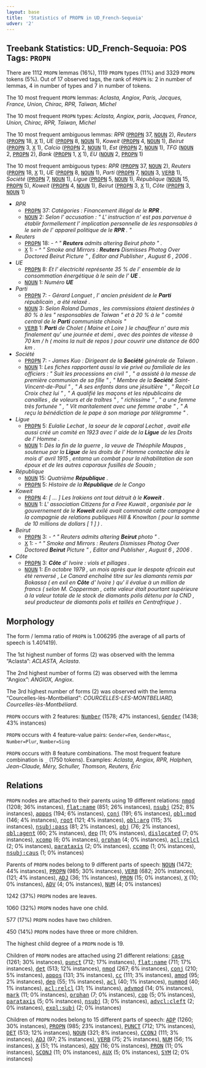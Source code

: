```yaml
---
layout: base
title:  'Statistics of PROPN in UD_French-Sequoia'
udver: '2'
---
```


## Treebank Statistics: UD_French-Sequoia: POS Tags: `PROPN`

There are 1112 `PROPN` lemmas (16%), 1119 `PROPN` types (11%) and 3329 `PROPN` tokens (5%).
Out of 17 observed tags, the rank of `PROPN` is: 2 in number of lemmas, 4 in number of types and 7 in number of tokens.

The 10 most frequent `PROPN` lemmas: <em>Aclasta, Angiox, Paris, Jacques, France, Union, Chirac, RPR, Taïwan, Michel</em>

The 10 most frequent `PROPN` types:  <em>Aclasta, Angiox, paris, Jacques, France, Union, Chirac, RPR, Taïwan, Michel</em>

The 10 most frequent ambiguous lemmas: <em>RPR</em> (<tt><a href="fr_sequoia-pos-PROPN.html">PROPN</a></tt> 37, <tt><a href="fr_sequoia-pos-NOUN.html">NOUN</a></tt> 2), <em>Reuters</em> (<tt><a href="fr_sequoia-pos-PROPN.html">PROPN</a></tt> 18, <tt><a href="fr_sequoia-pos-X.html">X</a></tt> 1), <em>UE</em> (<tt><a href="fr_sequoia-pos-PROPN.html">PROPN</a></tt> 8, <tt><a href="fr_sequoia-pos-NOUN.html">NOUN</a></tt> 1), <em>Koweit</em> (<tt><a href="fr_sequoia-pos-PROPN.html">PROPN</a></tt> 4, <tt><a href="fr_sequoia-pos-NOUN.html">NOUN</a></tt> 1), <em>Beirut</em> (<tt><a href="fr_sequoia-pos-PROPN.html">PROPN</a></tt> 3, <tt><a href="fr_sequoia-pos-X.html">X</a></tt> 1), <em>Calcio</em> (<tt><a href="fr_sequoia-pos-PROPN.html">PROPN</a></tt> 2, <tt><a href="fr_sequoia-pos-NOUN.html">NOUN</a></tt> 1), <em>Est</em> (<tt><a href="fr_sequoia-pos-PROPN.html">PROPN</a></tt> 2, <tt><a href="fr_sequoia-pos-NOUN.html">NOUN</a></tt> 1), <em>TFG</em> (<tt><a href="fr_sequoia-pos-NOUN.html">NOUN</a></tt> 2, <tt><a href="fr_sequoia-pos-PROPN.html">PROPN</a></tt> 2), <em>Bank</em> (<tt><a href="fr_sequoia-pos-PROPN.html">PROPN</a></tt> 1, <tt><a href="fr_sequoia-pos-X.html">X</a></tt> 1), <em>EU</em> (<tt><a href="fr_sequoia-pos-NOUN.html">NOUN</a></tt> 2, <tt><a href="fr_sequoia-pos-PROPN.html">PROPN</a></tt> 1)

The 10 most frequent ambiguous types:  <em>RPR</em> (<tt><a href="fr_sequoia-pos-PROPN.html">PROPN</a></tt> 37, <tt><a href="fr_sequoia-pos-NOUN.html">NOUN</a></tt> 2), <em>Reuters</em> (<tt><a href="fr_sequoia-pos-PROPN.html">PROPN</a></tt> 18, <tt><a href="fr_sequoia-pos-X.html">X</a></tt> 1), <em>UE</em> (<tt><a href="fr_sequoia-pos-PROPN.html">PROPN</a></tt> 8, <tt><a href="fr_sequoia-pos-NOUN.html">NOUN</a></tt> 1), <em>Parti</em> (<tt><a href="fr_sequoia-pos-PROPN.html">PROPN</a></tt> 7, <tt><a href="fr_sequoia-pos-NOUN.html">NOUN</a></tt> 3, <tt><a href="fr_sequoia-pos-VERB.html">VERB</a></tt> 1), <em>Société</em> (<tt><a href="fr_sequoia-pos-PROPN.html">PROPN</a></tt> 7, <tt><a href="fr_sequoia-pos-NOUN.html">NOUN</a></tt> 1), <em>Ligue</em> (<tt><a href="fr_sequoia-pos-PROPN.html">PROPN</a></tt> 5, <tt><a href="fr_sequoia-pos-NOUN.html">NOUN</a></tt> 1), <em>République</em> (<tt><a href="fr_sequoia-pos-NOUN.html">NOUN</a></tt> 15, <tt><a href="fr_sequoia-pos-PROPN.html">PROPN</a></tt> 5), <em>Koweit</em> (<tt><a href="fr_sequoia-pos-PROPN.html">PROPN</a></tt> 4, <tt><a href="fr_sequoia-pos-NOUN.html">NOUN</a></tt> 1), <em>Beirut</em> (<tt><a href="fr_sequoia-pos-PROPN.html">PROPN</a></tt> 3, <tt><a href="fr_sequoia-pos-X.html">X</a></tt> 1), <em>Côte</em> (<tt><a href="fr_sequoia-pos-PROPN.html">PROPN</a></tt> 3, <tt><a href="fr_sequoia-pos-NOUN.html">NOUN</a></tt> 1)


* <em>RPR</em>
  * <tt><a href="fr_sequoia-pos-PROPN.html">PROPN</a></tt> 37: <em>Catégories : Financement illégal de le <b>RPR</b> .</em>
  * <tt><a href="fr_sequoia-pos-NOUN.html">NOUN</a></tt> 2: <em>Selon l' accusation : " L' instruction n' est pas parvenue à établir formellement l' implication personnelle de les responsables à le sein de l' appareil politique de le <b>RPR</b> . "</em>
* <em>Reuters</em>
  * <tt><a href="fr_sequoia-pos-PROPN.html">PROPN</a></tt> 18: <em>- ^ " <b>Reuters</b> admits altering Beirut photo " .</em>
  * <tt><a href="fr_sequoia-pos-X.html">X</a></tt> 1: <em>- ^ " Smoke and Mirrors : <b>Reuters</b> Dismisses Photog Over Doctored Beirut Picture " , Editor and Publisher , August 6 , 2006 .</em>
* <em>UE</em>
  * <tt><a href="fr_sequoia-pos-PROPN.html">PROPN</a></tt> 8: <em>Et l' électricité représente 35 % de l' ensemble de la consommation énergétique à le sein de l' <b>UE</b> .</em>
  * <tt><a href="fr_sequoia-pos-NOUN.html">NOUN</a></tt> 1: <em>Numéro <b>UE</b></em>
* <em>Parti</em>
  * <tt><a href="fr_sequoia-pos-PROPN.html">PROPN</a></tt> 7: <em>- Gérard Longuet , l' ancien président de le <b>Parti</b> républicain , a été relaxé .</em>
  * <tt><a href="fr_sequoia-pos-NOUN.html">NOUN</a></tt> 3: <em>Selon Roland Dumas , les commissions étaient destinées à 80 % à les " responsables de Taiwan " et à 20 % à le " comité central de le <b>Parti</b> communiste chinois "</em>
  * <tt><a href="fr_sequoia-pos-VERB.html">VERB</a></tt> 1: <em><b>Parti</b> de Cholet ( Maine et Loire ) le chauffeur n' aura mis finalement qu' une journée et demi , avec des pointes de vitesse à 70 km / h ( moins la nuit de repos ) pour couvrir une distance de 600 km .</em>
* <em>Société</em>
  * <tt><a href="fr_sequoia-pos-PROPN.html">PROPN</a></tt> 7: <em>- James Kuo : Dirigeant de la <b>Société</b> générale de Taïwan .</em>
  * <tt><a href="fr_sequoia-pos-NOUN.html">NOUN</a></tt> 1: <em>Les fiches rapportent aussi la vie privé ou familiale de les officiers : " Suit les processions en civil " , " a assisté à la messe de première communion de sa fille " , " Membre de la <b>Société</b> Saint-Vincent-de-Paul " , " A ses enfants dans une jésuitière " , " Reçoit La Croix chez lui " , " A qualifié les maçons et les républicains de canailles , de voleurs et de traîtres " , " richissime " , " a une femme très fortunée " , " Vit maritalement avec une femme arabe " , " A reçu la bénédiction de le pape à son mariage par télégramme " .</em>
* <em>Ligue</em>
  * <tt><a href="fr_sequoia-pos-PROPN.html">PROPN</a></tt> 5: <em>Eulalie Lechat , la soeur de le caporal Lechat , avait elle aussi créé un comité en 1923 avec l' aide de la <b>Ligue</b> de les Droits de l' Homme .</em>
  * <tt><a href="fr_sequoia-pos-NOUN.html">NOUN</a></tt> 1: <em>Dès la fin de la guerre , la veuve de Théophile Maupas , soutenue par la <b>Ligue</b> de les droits de l' Homme contactée dès le mois d' avril 1915 , entama un combat pour la réhabilitation de son époux et de les autres caporaux fusillés de Souain ;</em>
* <em>République</em>
  * <tt><a href="fr_sequoia-pos-NOUN.html">NOUN</a></tt> 15: <em>Quatrième <b>République</b> .</em>
  * <tt><a href="fr_sequoia-pos-PROPN.html">PROPN</a></tt> 5: <em>Histoire de la <b>République</b> de le Congo</em>
* <em>Koweit</em>
  * <tt><a href="fr_sequoia-pos-PROPN.html">PROPN</a></tt> 4: <em>[ ... ] Les Irakiens ont tout détruit à le <b>Koweit</b> .</em>
  * <tt><a href="fr_sequoia-pos-NOUN.html">NOUN</a></tt> 1: <em>L' association Citizens for a Free Kuwait , organisée par le gouvernement de le <b>Koweit</b> exilé avait commandé cette campagne à la compagnie de relations publiques Hill & Knowlton ( pour la somme de 10 millions de dollars [ 1 ] ) .</em>
* <em>Beirut</em>
  * <tt><a href="fr_sequoia-pos-PROPN.html">PROPN</a></tt> 3: <em>- ^ " Reuters admits altering <b>Beirut</b> photo " .</em>
  * <tt><a href="fr_sequoia-pos-X.html">X</a></tt> 1: <em>- ^ " Smoke and Mirrors : Reuters Dismisses Photog Over Doctored <b>Beirut</b> Picture " , Editor and Publisher , August 6 , 2006 .</em>
* <em>Côte</em>
  * <tt><a href="fr_sequoia-pos-PROPN.html">PROPN</a></tt> 3: <em><b>Côte</b> d' Ivoire : viols et pillages .</em>
  * <tt><a href="fr_sequoia-pos-NOUN.html">NOUN</a></tt> 1: <em>En octobre 1979 , un mois après que le despote africain eut été renversé , Le Canard enchaîné titre sur les diamants remis par Bokassa ( en exil en <b>Côte</b> d' Ivoire ) qu' il évalue à un million de francs ( selon M. Copperman , cette valeur était pourtant supérieure à la valeur totale de le stock de diamants polis détenu par la CND , seul producteur de diamants polis et taillés en Centrafrique ) .</em>

## Morphology

The form / lemma ratio of `PROPN` is 1.006295 (the average of all parts of speech is 1.401419).

The 1st highest number of forms (2) was observed with the lemma “Aclasta”: <em>ACLASTA, Aclasta</em>.

The 2nd highest number of forms (2) was observed with the lemma “Angiox”: <em>ANGIOX, Angiox</em>.

The 3rd highest number of forms (2) was observed with the lemma “Courcelles-lès-Montbéliard”: <em>COURCELLES-LES-MONTBELIARD, Courcelles-lès-Montbéliard</em>.

`PROPN` occurs with 2 features: <tt><a href="fr_sequoia-feat-Number.html">Number</a></tt> (1578; 47% instances), <tt><a href="fr_sequoia-feat-Gender.html">Gender</a></tt> (1438; 43% instances)

`PROPN` occurs with 4 feature-value pairs: `Gender=Fem`, `Gender=Masc`, `Number=Plur`, `Number=Sing`

`PROPN` occurs with 8 feature combinations.
The most frequent feature combination is `_` (1750 tokens).
Examples: <em>Aclasta, Angiox, RPR, Halphen, Jean-Claude, Méry, Schuller, Thomson, Reuters, Éric</em>


## Relations

`PROPN` nodes are attached to their parents using 19 different relations: <tt><a href="fr_sequoia-dep-nmod.html">nmod</a></tt> (1208; 36% instances), <tt><a href="fr_sequoia-dep-flat-name.html">flat:name</a></tt> (851; 26% instances), <tt><a href="fr_sequoia-dep-nsubj.html">nsubj</a></tt> (252; 8% instances), <tt><a href="fr_sequoia-dep-appos.html">appos</a></tt> (194; 6% instances), <tt><a href="fr_sequoia-dep-conj.html">conj</a></tt> (191; 6% instances), <tt><a href="fr_sequoia-dep-obl-mod.html">obl:mod</a></tt> (146; 4% instances), <tt><a href="fr_sequoia-dep-root.html">root</a></tt> (121; 4% instances), <tt><a href="fr_sequoia-dep-obl-arg.html">obl:arg</a></tt> (115; 3% instances), <tt><a href="fr_sequoia-dep-nsubj-pass.html">nsubj:pass</a></tt> (81; 2% instances), <tt><a href="fr_sequoia-dep-obj.html">obj</a></tt> (76; 2% instances), <tt><a href="fr_sequoia-dep-obl-agent.html">obl:agent</a></tt> (60; 2% instances), <tt><a href="fr_sequoia-dep-dep.html">dep</a></tt> (11; 0% instances), <tt><a href="fr_sequoia-dep-dislocated.html">dislocated</a></tt> (7; 0% instances), <tt><a href="fr_sequoia-dep-xcomp.html">xcomp</a></tt> (6; 0% instances), <tt><a href="fr_sequoia-dep-orphan.html">orphan</a></tt> (4; 0% instances), <tt><a href="fr_sequoia-dep-acl-relcl.html">acl:relcl</a></tt> (2; 0% instances), <tt><a href="fr_sequoia-dep-parataxis.html">parataxis</a></tt> (2; 0% instances), <tt><a href="fr_sequoia-dep-ccomp.html">ccomp</a></tt> (1; 0% instances), <tt><a href="fr_sequoia-dep-nsubj-caus.html">nsubj:caus</a></tt> (1; 0% instances)

Parents of `PROPN` nodes belong to 9 different parts of speech: <tt><a href="fr_sequoia-pos-NOUN.html">NOUN</a></tt> (1472; 44% instances), <tt><a href="fr_sequoia-pos-PROPN.html">PROPN</a></tt> (985; 30% instances), <tt><a href="fr_sequoia-pos-VERB.html">VERB</a></tt> (682; 20% instances),  (121; 4% instances), <tt><a href="fr_sequoia-pos-ADJ.html">ADJ</a></tt> (36; 1% instances), <tt><a href="fr_sequoia-pos-PRON.html">PRON</a></tt> (15; 0% instances), <tt><a href="fr_sequoia-pos-X.html">X</a></tt> (10; 0% instances), <tt><a href="fr_sequoia-pos-ADV.html">ADV</a></tt> (4; 0% instances), <tt><a href="fr_sequoia-pos-NUM.html">NUM</a></tt> (4; 0% instances)

1242 (37%) `PROPN` nodes are leaves.

1060 (32%) `PROPN` nodes have one child.

577 (17%) `PROPN` nodes have two children.

450 (14%) `PROPN` nodes have three or more children.

The highest child degree of a `PROPN` node is 19.

Children of `PROPN` nodes are attached using 21 different relations: <tt><a href="fr_sequoia-dep-case.html">case</a></tt> (1261; 30% instances), <tt><a href="fr_sequoia-dep-punct.html">punct</a></tt> (712; 17% instances), <tt><a href="fr_sequoia-dep-flat-name.html">flat:name</a></tt> (711; 17% instances), <tt><a href="fr_sequoia-dep-det.html">det</a></tt> (513; 12% instances), <tt><a href="fr_sequoia-dep-nmod.html">nmod</a></tt> (267; 6% instances), <tt><a href="fr_sequoia-dep-conj.html">conj</a></tt> (210; 5% instances), <tt><a href="fr_sequoia-dep-appos.html">appos</a></tt> (131; 3% instances), <tt><a href="fr_sequoia-dep-cc.html">cc</a></tt> (111; 3% instances), <tt><a href="fr_sequoia-dep-amod.html">amod</a></tt> (95; 2% instances), <tt><a href="fr_sequoia-dep-dep.html">dep</a></tt> (55; 1% instances), <tt><a href="fr_sequoia-dep-acl.html">acl</a></tt> (40; 1% instances), <tt><a href="fr_sequoia-dep-nummod.html">nummod</a></tt> (40; 1% instances), <tt><a href="fr_sequoia-dep-acl-relcl.html">acl:relcl</a></tt> (31; 1% instances), <tt><a href="fr_sequoia-dep-advmod.html">advmod</a></tt> (14; 0% instances), <tt><a href="fr_sequoia-dep-mark.html">mark</a></tt> (11; 0% instances), <tt><a href="fr_sequoia-dep-orphan.html">orphan</a></tt> (7; 0% instances), <tt><a href="fr_sequoia-dep-cop.html">cop</a></tt> (5; 0% instances), <tt><a href="fr_sequoia-dep-parataxis.html">parataxis</a></tt> (5; 0% instances), <tt><a href="fr_sequoia-dep-nsubj.html">nsubj</a></tt> (3; 0% instances), <tt><a href="fr_sequoia-dep-advcl-cleft.html">advcl:cleft</a></tt> (2; 0% instances), <tt><a href="fr_sequoia-dep-expl-subj.html">expl:subj</a></tt> (2; 0% instances)

Children of `PROPN` nodes belong to 15 different parts of speech: <tt><a href="fr_sequoia-pos-ADP.html">ADP</a></tt> (1260; 30% instances), <tt><a href="fr_sequoia-pos-PROPN.html">PROPN</a></tt> (985; 23% instances), <tt><a href="fr_sequoia-pos-PUNCT.html">PUNCT</a></tt> (712; 17% instances), <tt><a href="fr_sequoia-pos-DET.html">DET</a></tt> (513; 12% instances), <tt><a href="fr_sequoia-pos-NOUN.html">NOUN</a></tt> (321; 8% instances), <tt><a href="fr_sequoia-pos-CCONJ.html">CCONJ</a></tt> (111; 3% instances), <tt><a href="fr_sequoia-pos-ADJ.html">ADJ</a></tt> (97; 2% instances), <tt><a href="fr_sequoia-pos-VERB.html">VERB</a></tt> (75; 2% instances), <tt><a href="fr_sequoia-pos-NUM.html">NUM</a></tt> (56; 1% instances), <tt><a href="fr_sequoia-pos-X.html">X</a></tt> (51; 1% instances), <tt><a href="fr_sequoia-pos-ADV.html">ADV</a></tt> (16; 0% instances), <tt><a href="fr_sequoia-pos-PRON.html">PRON</a></tt> (11; 0% instances), <tt><a href="fr_sequoia-pos-SCONJ.html">SCONJ</a></tt> (11; 0% instances), <tt><a href="fr_sequoia-pos-AUX.html">AUX</a></tt> (5; 0% instances), <tt><a href="fr_sequoia-pos-SYM.html">SYM</a></tt> (2; 0% instances)


